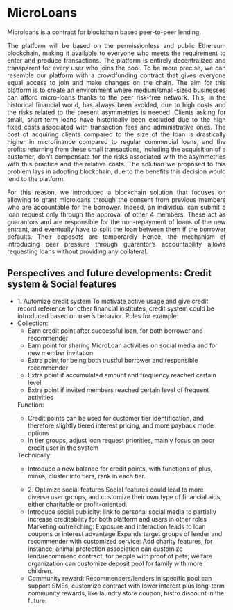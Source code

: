 # MicroLoans

Microloans is a contract for blockchain based peer-to-peer lending. 

<div style="text-align: justify">
The platform will be based on the permissionless and public Ethereum blockchain, making it available to everyone who meets the requirement to enter and produce transactions. The platform is entirely decentralized and transparent for every user who joins the pool. To be more precise, we can resemble our platform with a crowdfunding contract that gives everyone equal access to join and make changes on the chain. 
The aim for this platform is to create an environment where medium/small-sized businesses can afford micro-loans thanks to the peer risk-free network. This, in the historical financial world, has always been avoided, due to high costs and the risks related to the present asymmetries is needed. Clients asking for small, short-term loans have historically been excluded due to the high fixed costs associated with transaction fees and administrative ones. The cost of acquiring clients compared to the size of the loan is drastically higher in microfinance compared to regular commercial loans, and the profits returning from these small transactions, including the acquisition of a customer, don’t compensate for the risks associated with the asymmetries with this practice and the relative costs. The solution we proposed to this problem lays in adopting blockchain, due to the benefits this decision would lend to the platform.

For this reason, we introduced a blockchain solution that focuses on allowing to grant microloans through the consent from previous members who are accountable for the borrower. Indeed, an individual can submit a loan request only through the approval of other 4 members. These act as guarantors and are responsible for the non-repayment of loans of the new entrant, and eventually have to split the loan between them if the borrower defaults. Their deposots are temporarely  Hence, the mechanism of introducing peer pressure through guarantor’s accountability allows requesting loans without providing any collateral.
</div>

## Perspectives and future developments: Credit system & Social features

<ul>
  <li>1. Automize credit system
    To motivate active usage and give credit record reference for other financial institutes, credit system could be introduced based on user’s behavior. Rules for example:
  <li>Collection:
    <ul>
    <li>Earn credit point after successful loan, for both borrower and recommender </li>
    <li>Earn point for sharing MicroLoan activities on social media and for new member invitation</li>
    <li>Extra point for being both trustful borrower and responsible recommender</li>
    <li>Extra point if accumulated amount and frequency reached certain level​</li>
    <li>Extra point if invited members reached certain level of frequent activities</li>
    </ul>
  </li>Function:
    <ul>
    <li>Credit points can be used for customer tier identification, and therefore slightly tiered interest pricing, and more payback mode options</li>
    <li>In tier groups, adjust loan request priorities, mainly focus on poor credit user in the system</li>
    </ul>
  </li>Technically:
    <ul>
    <li>Introduce a new balance for credit points, with functions of plus, minus, cluster into tiers, rank in each tier.</li>
</ul>


<ul>
  <li>2. Optimize social features
    Social features could lead to more diverse user groups, and customize their own type of financial aids, either charitable or profit-oriented.
  <li>Introduce social publicity: link to personal social media to partially increase creditability for both platform and users in other roles
  </li>Marketing outreaching: Exposure and interaction leads to loan coupons or interest advantage
  </li>Expands target groups of lender and recommender with customized service: Add charity features, for instance, animal protection association can customize lend/recommend contract, for people with proof of pets; welfare organization can customize deposit pool for family with more children.
    <li>Community reward: Recommenders/lenders in specific pool can support SMEs, customize contract with lower interest plus long-term community rewards, like laundry store coupon, bistro discount in the future.
</ul>
